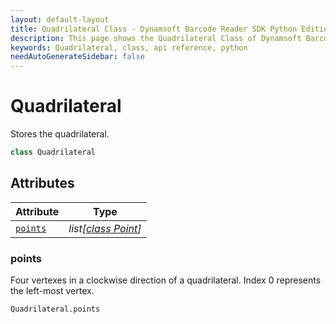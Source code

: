 ```yaml
---
layout: default-layout
title: Quadrilateral Class - Dynamsoft Barcode Reader SDK Python Edition API Reference
description: This page shows the Quadrilateral Class of Dynamsoft Barcode Reader SDK Python Edition.
keywords: Quadrilateral, class, api reference, python
needAutoGenerateSidebar: false
---
```



# Quadrilateral
Stores the quadrilateral.  

```python
class Quadrilateral 
```  

## Attributes
  
| Attribute | Type |
|---------- | ---- |
| [`points`](#points) | *list[[class Point](Point.md)]* |


### points
Four vertexes in a clockwise direction of a quadrilateral. Index 0 represents the left-most vertex. 

```python
Quadrilateral.points
```



